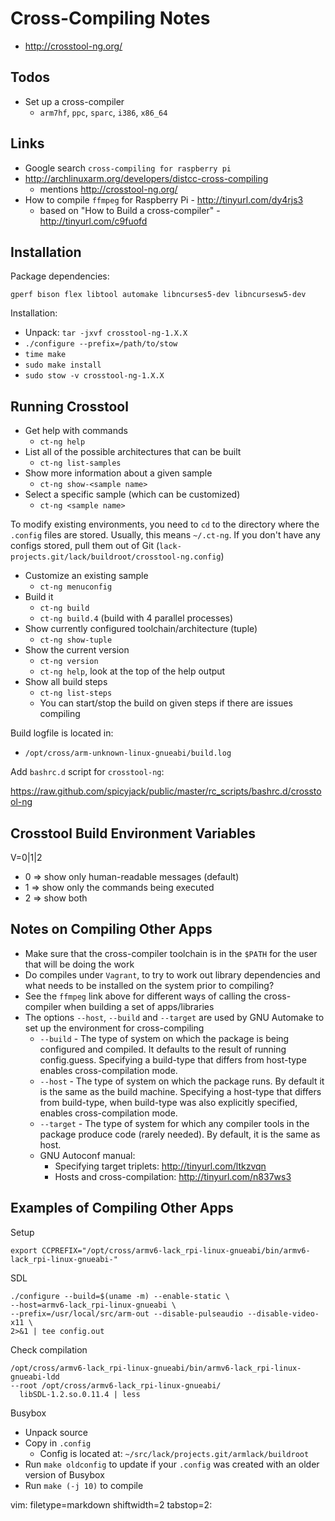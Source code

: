 # Cross-Compiling Notes #

- http://crosstool-ng.org/

## Todos ##
- Set up a cross-compiler
  - `arm7hf`, `ppc`, `sparc`, `i386`, `x86_64`

## Links ##
- Google search `cross-compiling for raspberry pi`
- http://archlinuxarm.org/developers/distcc-cross-compiling
  - mentions http://crosstool-ng.org/
- How to compile `ffmpeg` for Raspberry Pi - http://tinyurl.com/dy4rjs3
  - based on "How to Build a cross-compiler" - http://tinyurl.com/c9fuofd

## Installation ##
Package dependencies:

    gperf bison flex libtool automake libncurses5-dev libncursesw5-dev

Installation:
- Unpack: `tar -jxvf crosstool-ng-1.X.X`
- `./configure --prefix=/path/to/stow`
- `time make`
- `sudo make install`
- `sudo stow -v crosstool-ng-1.X.X`

## Running Crosstool ##
- Get help with commands
  - `ct-ng help`
- List all of the possible architectures that can be built
  - `ct-ng list-samples`
- Show more information about a given sample
  - `ct-ng show-<sample name>`
- Select a specific sample (which can be customized)
  - `ct-ng <sample name>`

To modify existing environments, you need to `cd` to the directory where the
`.config` files are stored.  Usually, this means `~/.ct-ng`.  If you don't
have any configs stored, pull them out of Git
(`lack-projects.git/lack/buildroot/crosstool-ng.config`)

- Customize an existing sample
  - `ct-ng menuconfig`
- Build it
  - `ct-ng build`
  - `ct-ng build.4` (build with 4 parallel processes)
- Show currently configured toolchain/architecture (tuple)
  - `ct-ng show-tuple`
- Show the current version
  - `ct-ng version`
  - `ct-ng help`, look at the top of the help output
- Show all build steps
  - `ct-ng list-steps`
  - You can start/stop the build on given steps if there are issues compiling

Build logfile is located in:
- `/opt/cross/arm-unknown-linux-gnueabi/build.log`

Add `bashrc.d` script for `crosstool-ng`:

https://raw.github.com/spicyjack/public/master/rc_scripts/bashrc.d/crosstool-ng

## Crosstool Build Environment Variables ##
V=0|1|2
  - 0 => show only human-readable messages (default)
  - 1 => show only the commands being executed
  - 2 => show both

## Notes on Compiling Other Apps ##
- Make sure that the cross-compiler toolchain is in the `$PATH` for the user
  that will be doing the work
- Do compiles under `Vagrant`, to try to work out library dependencies and
  what needs to be installed on the system prior to compiling?
- See the `ffmpeg` link above for different ways of calling the cross-compiler
  when building a ѕet of apps/libraries
- The options `--host`, `--build` and `--target` are used by GNU Automake to
  set up the environment for cross-compiling
  - `--build` - The type of system on which the package is being configured
    and compiled. It defaults to the result of running config.guess.
    Specifying a build-type that differs from host-type enables
    cross-compilation mode.
  - `--host` - The type of system on which the package runs. By default it is
    the same as the build machine. Specifying a host-type that differs from
    build-type, when build-type was also explicitly specified, enables
    cross-compilation mode.
  - `--target` - The type of system for which any compiler tools in the
    package produce code (rarely needed). By default, it is the same as host.
  - GNU Autoconf manual:
    - Specifying target triplets: http://tinyurl.com/ltkzvqn
    - Hosts and cross-compilation: http://tinyurl.com/n837ws3

## Examples of Compiling Other Apps ##
Setup

    export CCPREFIX="/opt/cross/armv6-lack_rpi-linux-gnueabi/bin/armv6-lack_rpi-linux-gnueabi-"

SDL

    ./configure --build=$(uname -m) --enable-static \
    --host=armv6-lack_rpi-linux-gnueabi \
    --prefix=/usr/local/src/arm-out --disable-pulseaudio --disable-video-x11 \
    2>&1 | tee config.out

Check compilation

    /opt/cross/armv6-lack_rpi-linux-gnueabi/bin/armv6-lack_rpi-linux-gnueabi-ldd
    --root /opt/cross/armv6-lack_rpi-linux-gnueabi/
      libSDL-1.2.so.0.11.4 | less

Busybox
- Unpack source
- Copy in `.config`
  - Config is located at: `~/src/lack/projects.git/armlack/buildroot`
- Run `make oldconfig` to update if your `.config` was created with an older
  version of Busybox
- Run `make (-j 10)` to compile

vim: filetype=markdown shiftwidth=2 tabstop=2:
